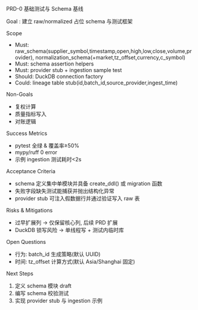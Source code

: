 PRD-0 基础测试与 Schema 基线

Goal
: 建立 raw/normalized 占位 schema 与测试框架

Scope
- Must: raw_schema(supplier_symbol,timestamp,open,high,low,close,volume,provider), normalization_schema(+market,tz_offset,currency,c_symbol)
- Must: schema assertion helpers
- Must: provider stub + ingestion sample test
- Should: DuckDB connection factory
- Could: lineage table stub(id,batch_id,source_provider,ingest_time)

Non-Goals
- 复权计算
- 质量指标写入
- 对账逻辑

Success Metrics
- pytest 全绿 & 覆盖率≥50%
- mypy/ruff 0 error
- 示例 ingestion 测试耗时<2s

Acceptance Criteria
- schema 定义集中单模块并具备 create_ddl() 或 migration 函数
- 失败字段缺失测试能捕获并抛出结构化异常
- provider stub 可注入假数据行并通过验证写入 raw 表

Risks & Mitigations
- 过早扩展列 → 仅保留核心列, 后续 PRD 扩展
- DuckDB 锁写风险 → 单线程写 + 测试内临时库

Open Questions
- 行为: batch_id 生成策略(默认 UUID)
- 时间: tz_offset 计算方式(默认 Asia/Shanghai 固定)

Next Steps
1. 定义 schema 模块 draft
2. 编写 schema 校验测试
3. 实现 provider stub 与 ingestion 示例
